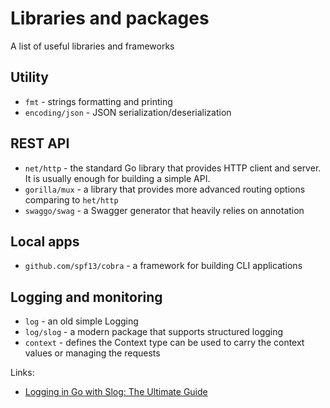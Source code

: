 # Libraries and packages

A list of useful libraries and frameworks

## Utility

* `fmt` - strings formatting and printing
* `encoding/json` - JSON serialization/deserialization

## REST API

* `net/http` - the standard Go library that provides HTTP client and server. It is usually enough for building a simple API.
* `gorilla/mux` - a library that provides more advanced routing options comparing to `het/http`
* `swaggo/swag` - a Swagger generator that heavily relies on annotation

## Local apps

* `github.com/spf13/cobra` - a framework for building CLI applications

## Logging and monitoring

* `log` - an old simple Logging
* `log/slog` - a modern package that supports structured logging
* `context` - defines the Context type can be used to carry the context values or managing the requests

Links:
* [Logging in Go with Slog: The Ultimate Guide ](https://betterstack.com/community/guides/logging/logging-in-go/)
